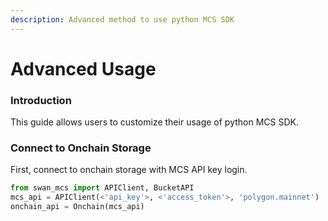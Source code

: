 ```yaml
---
description: Advanced method to use python MCS SDK
---
```


# Advanced Usage

### Introduction

This guide allows users to customize their usage of python MCS SDK.

### Connect to Onchain Storage

First, connect to onchain storage with MCS API key login.

```python
from swan_mcs import APIClient, BucketAPI
mcs_api = APIClient(<'api_key'>, <'access_token'>, 'polygon.mainnet')
onchain_api = Onchain(mcs_api)
```
